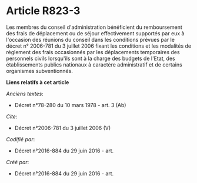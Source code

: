 # Article R823-3

Les membres du conseil d'administration bénéficient du remboursement des frais de déplacement ou de séjour effectivement
supportés par eux à l'occasion des réunions du conseil dans les conditions prévues par le décret n° 2006-781 du 3 juillet
2006 fixant les conditions et les modalités de règlement des frais occasionnés par les déplacements temporaires des
personnels civils lorsqu'ils sont à la charge des budgets de l'Etat, des établissements publics nationaux à caractère
administratif et de certains organismes subventionnés.

**Liens relatifs à cet article**

_Anciens textes_:

  - Décret n°78-280 du 10 mars 1978 - art. 3 (Ab)

_Cite_:

  - Décret n°2006-781 du 3 juillet 2006 (V)

_Codifié par_:

  - Décret n°2016-884 du 29 juin 2016 - art.

_Créé par_:

  - Décret n°2016-884 du 29 juin 2016 - art.

